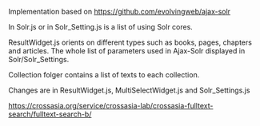 Implementation based on
https://github.com/evolvingweb/ajax-solr

In Solr.js or in Solr_Setting.js
is a list of using Solr cores.

ResultWidget.js orients on different types such as
books, pages, chapters and articles. 
The whole list of parameters used in Ajax-Solr displayed in
Solr/Solr_Settings.

Collection folger contains a list of texts to each collection.

Changes are in ResultWidget.js,
MultiSelectWidget.js and Solr_Settings.js

https://crossasia.org/service/crossasia-lab/crossasia-fulltext-search/fulltext-search-b/
